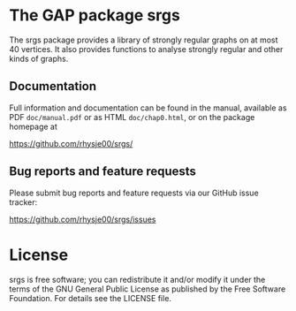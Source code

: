 # The GAP package srgs

The srgs package provides a library of strongly regular graphs on
at most 40 vertices. It also provides functions to analyse strongly
regular and other kinds of graphs.

## Documentation

Full information and documentation can be found in the manual, available
as PDF `doc/manual.pdf` or as HTML `doc/chap0.html`, or on the package
homepage at

  <https://github.com/rhysje00/srgs/>


## Bug reports and feature requests

Please submit bug reports and feature requests via our GitHub issue tracker:

  <https://github.com/rhysje00/srgs/issues>


# License

srgs is free software; you can redistribute it and/or modify
it under the terms of the GNU General Public License as published by the
Free Software Foundation. For details see the LICENSE file.

